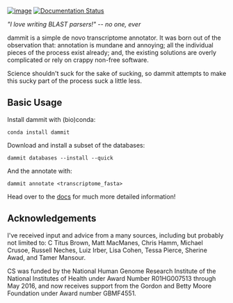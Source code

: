 [![image](https://travis-ci.org/dib-lab/dammit.svg)](https://travis-ci.org/dib-lab/dammit)
[![Documentation Status](https://readthedocs.org/projects/dammit/badge/)](http://dammit.readthedocs.io/en/latest)

*"I love writing BLAST parsers!" -- no one, ever*

dammit is a simple de novo transcriptome annotator. It was born out of
the observation that: annotation is mundane and annoying; all the
individual pieces of the process exist already; and, the existing
solutions are overly complicated or rely on crappy non-free software.

Science shouldn't suck for the sake of sucking, so dammit attempts to
make this sucky part of the process suck a little less.

## Basic Usage

Install dammit with (bio)conda:

    conda install dammit

Download and install a subset of the databases:

    dammit databases --install --quick

And the annotate with:

    dammit annotate <transcriptome_fasta>

Head over to the [docs](http://dib-lab.github.io/dammit/) for much more detailed
information!

## Acknowledgements

I've received input and advice from a many sources, including but
probably not limited to: C Titus Brown, Matt MacManes, Chris Hamm,
Michael Crusoe, Russell Neches, Luiz Irber, Lisa Cohen, Tessa Pierce,
Sherine Awad, and Tamer Mansour.

CS was funded by the National Human Genome Research Institute of the
National Institutes of Health under Award Number R01HG007513 through May
2016, and now receives support from the Gordon and Betty Moore
Foundation under Award number GBMF4551.
